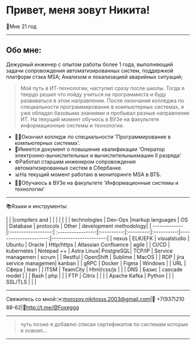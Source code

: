 <html lang="en">
<head>
    <meta charset="UTF-8">
    <meta name="viewport" content="width=device-width, initial-scale=1.0">
    <link rel="stylesheet" href="styles.css">
</head>
<body> 
<div class="header">	
<H1>Привет, меня зовут Никита!</H1>
<p>👤Мне 21 год</p>
	
---

<h2>Обо мне:</h2>

<p> Дежурный инженер с опытом работы более 1 года, выполняющий задачи сопровождения автоматизированных систем,
поддержкой платформ стэка MSA; Анализом и локализацией аварийных ситуаций;

> Мой путь в ИТ-технологии, наступил сразу после школы. Тогда я твердо решил что пойду учиться на программиста и буду развиваться в этом направлении. После окончания колледжа по специальности программирование в компьютерных системах, я уже обладал базовыми знаниями и пробывал разные направления ИТ. На текущий момент обучюсь в ВУЗе на факультете информационные системы и технологии.</p>

- 🧑‍🎓Окончил колледж по специальности 'Программирование в компьютерных системах'.
- 🧰Имеется документ о повышение квалификации 'Оператор электронно-вычислительных и вычислительныхмашин II разряда'
- ⚙️Работал старшим инженером сопровождения автоматизированных систем в Сбербанке.
- 📊На текущий момент работаю в мониторинге MSA в ВТБ.
- 👨‍🎓Обучаюсь в ВУЗе на факультете 'Информационные системы и технологии'

---

</h2>📚Языки и инструменты:</h2>

| 		|         	     |compilers and 	 |	      |		  |	       |		       |   			|
| technologies	| Dev-Ops 	     |markup languages   | OS 	      | Database  | protocols  | Other	       	       | development methodology|
| ------------- |:------------------:| :----------------:|:----------:|:---------:|:----------:|----------------------:|-----------------------:|
| nexus         | ELK/EFK	     | visualstudio	 | Ubuntu     | Oracle    | Http/https | Atlassian Confluence  | agile		 	|
| CI/CD	        | kubernetes	     | Notepad ++  	 | Astra Linux| PostgreSQL| TCP/IP     | Service managemen     | scrum	 	 	|
| Restful	| OpenShift          | Sublime	   	 | MacOS      | 	  | RDP	       | jira service managemen| kanban	 	 	|
| gRPC		| Docker             | Figma	  	 | Windows    | 	  | URL	       | Сфера		       | lean		        | 
| ITSM		| TeamCity           | Html/сss/js	 | 	      | 	  | DNS	       | Базис		       | cascade model	 	|
| 		| Bash               | php	   	 | 	      | 	  | FTP	       | Citrix		       |			|
| 		| Apache Kafka       | Python		 | 	      | 	  | SSL/TLS    | 		       |			|

---

Свяжитесь со мной:✉️morozov.nikitosss.2003@gmail.com|📱 +7(937)210 88-62|💬http://t.me/@Foxeggg

---

> чуть позже я добавлю списки сертификатов по системам которые я освоил...

---

</div>
<div class="content">

</div>
</body>
</html>
